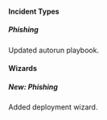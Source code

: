 #### Incident Types
##### Phishing
Updated autorun playbook.

#### Wizards
##### New: Phishing
Added deployment wizard.